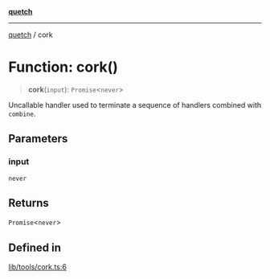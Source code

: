 [**quetch**](../README.md)

***

[quetch](../README.md) / cork

# Function: cork()

> **cork**(`input`): `Promise`\<`never`\>

Uncallable handler used to terminate a sequence of handlers combined with `combine`.

## Parameters

### input

`never`

## Returns

`Promise`\<`never`\>

## Defined in

[lib/tools/cork.ts:6](https://github.com/nevoland/quetch/blob/d3c3874b3b683738adb5be9e083a7d95e2758c83/lib/tools/cork.ts#L6)
